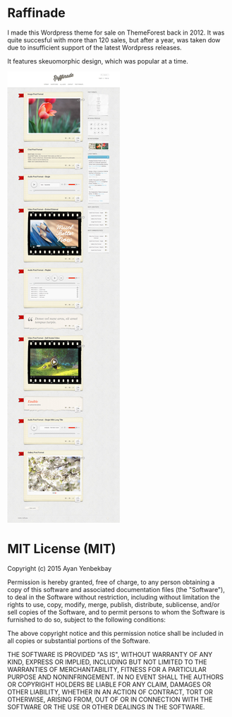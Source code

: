 # Raffinade

I made this Wordpress theme for sale on ThemeForest back in 2012. It was quite succesful with more than 120 sales, but after a year, was taken dow due to insufficient support of the latest Wordpress releases.

It features skeuomorphic design, which was popular at a time.

![Preview](https://raw.githubusercontent.com/yenbekbay/raffinade/master/previews/02_preview2.jpg)

# MIT License (MIT)

Copyright (c) 2015 Ayan Yenbekbay

Permission is hereby granted, free of charge, to any person obtaining a copy
of this software and associated documentation files (the "Software"), to deal
in the Software without restriction, including without limitation the rights
to use, copy, modify, merge, publish, distribute, sublicense, and/or sell
copies of the Software, and to permit persons to whom the Software is
furnished to do so, subject to the following conditions:

The above copyright notice and this permission notice shall be included in all
copies or substantial portions of the Software.

THE SOFTWARE IS PROVIDED "AS IS", WITHOUT WARRANTY OF ANY KIND, EXPRESS OR
IMPLIED, INCLUDING BUT NOT LIMITED TO THE WARRANTIES OF MERCHANTABILITY,
FITNESS FOR A PARTICULAR PURPOSE AND NONINFRINGEMENT. IN NO EVENT SHALL THE
AUTHORS OR COPYRIGHT HOLDERS BE LIABLE FOR ANY CLAIM, DAMAGES OR OTHER
LIABILITY, WHETHER IN AN ACTION OF CONTRACT, TORT OR OTHERWISE, ARISING FROM,
OUT OF OR IN CONNECTION WITH THE SOFTWARE OR THE USE OR OTHER DEALINGS IN THE
SOFTWARE.
